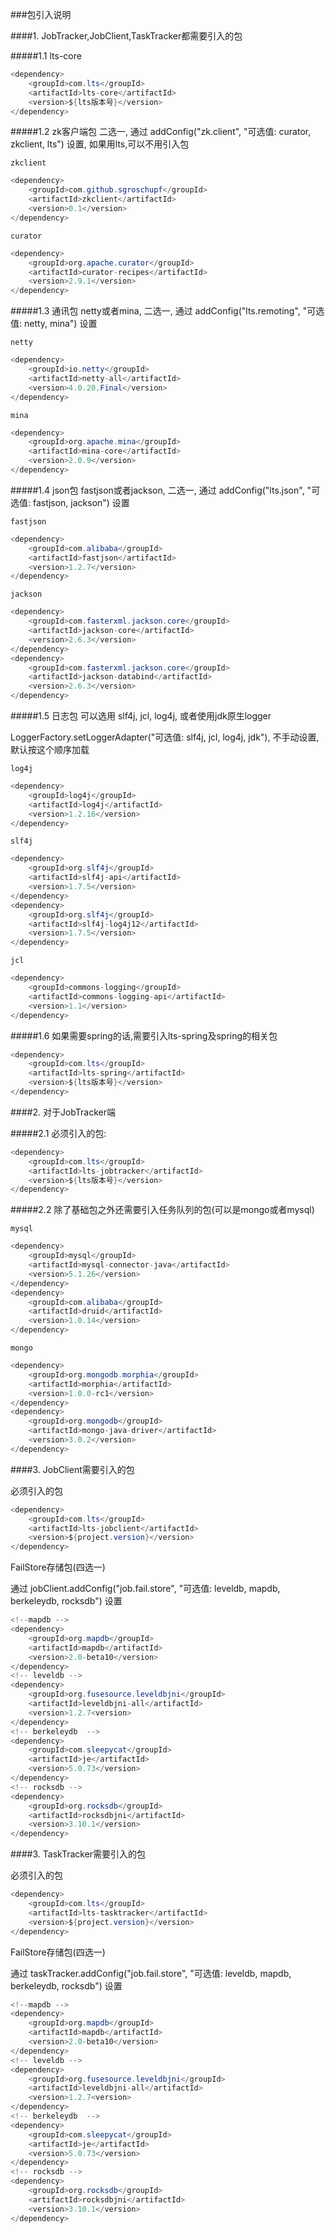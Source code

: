 
###包引入说明

####1. JobTracker,JobClient,TaskTracker都需要引入的包

#####1.1 lts-core

```java
<dependency>
    <groupId>com.lts</groupId>
    <artifactId>lts-core</artifactId>
    <version>${lts版本号}</version>
</dependency>
```

#####1.2 zk客户端包 
二选一, 通过 addConfig("zk.client", "可选值: curator, zkclient, lts") 设置, 如果用lts,可以不用引入包

`zkclient`

```java
<dependency>
    <groupId>com.github.sgroschupf</groupId>
    <artifactId>zkclient</artifactId>
    <version>0.1</version>
</dependency>
```

`curator`

```java
<dependency>
    <groupId>org.apache.curator</groupId>
    <artifactId>curator-recipes</artifactId>
    <version>2.9.1</version>
</dependency>
```

#####1.3 通讯包
netty或者mina, 二选一, 通过 addConfig("lts.remoting", "可选值: netty, mina") 设置

`netty`

```java
<dependency>
    <groupId>io.netty</groupId>
    <artifactId>netty-all</artifactId>
    <version>4.0.20.Final</version>
</dependency>
```

`mina`

```java
<dependency>
    <groupId>org.apache.mina</groupId>
    <artifactId>mina-core</artifactId>
    <version>2.0.9</version>
</dependency>
```

#####1.4 json包
fastjson或者jackson, 二选一, 通过 addConfig("lts.json", "可选值: fastjson, jackson") 设置

`fastjson`

```java
<dependency>
    <groupId>com.alibaba</groupId>
    <artifactId>fastjson</artifactId>
    <version>1.2.7</version>
</dependency>
```

`jackson`

```java
<dependency>
    <groupId>com.fasterxml.jackson.core</groupId>
    <artifactId>jackson-core</artifactId>
    <version>2.6.3</version>
</dependency>
<dependency>
    <groupId>com.fasterxml.jackson.core</groupId>
    <artifactId>jackson-databind</artifactId>
    <version>2.6.3</version>
</dependency>
```

#####1.5 日志包
可以选用 slf4j, jcl, log4j, 或者使用jdk原生logger

LoggerFactory.setLoggerAdapter("可选值: slf4j, jcl, log4j, jdk"), 不手动设置, 默认按这个顺序加载


`log4j`

```java
<dependency>
    <groupId>log4j</groupId>
    <artifactId>log4j</artifactId>
    <version>1.2.16</version>
</dependency>
```

`slf4j`

```java
<dependency>
    <groupId>org.slf4j</groupId>
    <artifactId>slf4j-api</artifactId>
    <version>1.7.5</version>
</dependency>
<dependency>
    <groupId>org.slf4j</groupId>
    <artifactId>slf4j-log4j12</artifactId>
    <version>1.7.5</version>
</dependency>
```

`jcl`

```java
<dependency>
    <groupId>commons-logging</groupId>
    <artifactId>commons-logging-api</artifactId>
    <version>1.1</version>
</dependency>
```

#####1.6 如果需要spring的话,需要引入lts-spring及spring的相关包

```java
<dependency>
    <groupId>com.lts</groupId>
    <artifactId>lts-spring</artifactId>
    <version>${lts版本号}</version>
</dependency>
```

####2. 对于JobTracker端

#####2.1 必须引入的包:

```java
<dependency>
    <groupId>com.lts</groupId>
    <artifactId>lts-jobtracker</artifactId>
    <version>${lts版本号}</version>
</dependency>
```

#####2.2 除了基础包之外还需要引入任务队列的包(可以是mongo或者mysql) 

`mysql`

```java
<dependency>
    <groupId>mysql</groupId>
    <artifactId>mysql-connector-java</artifactId>
    <version>5.1.26</version>
</dependency>
<dependency>
    <groupId>com.alibaba</groupId>
    <artifactId>druid</artifactId>
    <version>1.0.14</version>
</dependency>
```

`mongo`

```java
<dependency>
    <groupId>org.mongodb.morphia</groupId>
    <artifactId>morphia</artifactId>
    <version>1.0.0-rc1</version>
</dependency>
<dependency>
    <groupId>org.mongodb</groupId>
    <artifactId>mongo-java-driver</artifactId>
    <version>3.0.2</version>
</dependency>
```

####3. JobClient需要引入的包

必须引入的包

```java
<dependency>
    <groupId>com.lts</groupId>
    <artifactId>lts-jobclient</artifactId>
    <version>${project.version}</version>
</dependency>
```

FailStore存储包(四选一)

通过 jobClient.addConfig("job.fail.store", "可选值: leveldb, mapdb, berkeleydb, rocksdb") 设置

```java
<!--mapdb -->
<dependency>
    <groupId>org.mapdb</groupId>
    <artifactId>mapdb</artifactId>
    <version>2.0-beta10</version>
</dependency>
<!-- leveldb -->
<dependency>
    <groupId>org.fusesource.leveldbjni</groupId>
    <artifactId>leveldbjni-all</artifactId>
    <version>1.2.7<version>
</dependency>
<!-- berkeleydb  -->
<dependency>
    <groupId>com.sleepycat</groupId>
    <artifactId>je</artifactId>
    <version>5.0.73</version>
</dependency>
<!-- rocksdb -->
<dependency>
    <groupId>org.rocksdb</groupId>
    <artifactId>rocksdbjni</artifactId>
    <version>3.10.1</version>
</dependency>
```

####3. TaskTracker需要引入的包

必须引入的包

```java
<dependency>
    <groupId>com.lts</groupId>
    <artifactId>lts-tasktracker</artifactId>
    <version>${project.version}</version>
</dependency>
```

FailStore存储包(四选一)

通过 taskTracker.addConfig("job.fail.store", "可选值: leveldb, mapdb, berkeleydb, rocksdb") 设置

```java
<!--mapdb -->
<dependency>
    <groupId>org.mapdb</groupId>
    <artifactId>mapdb</artifactId>
    <version>2.0-beta10</version>
</dependency>
<!-- leveldb -->
<dependency>
    <groupId>org.fusesource.leveldbjni</groupId>
    <artifactId>leveldbjni-all</artifactId>
    <version>1.2.7<version>
</dependency>
<!-- berkeleydb  -->
<dependency>
    <groupId>com.sleepycat</groupId>
    <artifactId>je</artifactId>
    <version>5.0.73</version>
</dependency>
<!-- rocksdb -->
<dependency>
    <groupId>org.rocksdb</groupId>
    <artifactId>rocksdbjni</artifactId>
    <version>3.10.1</version>
</dependency>
```

